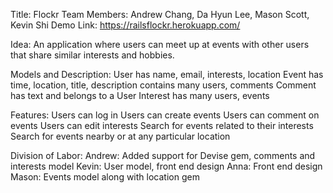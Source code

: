 Title: Flockr
Team Members: Andrew Chang, Da Hyun Lee, Mason Scott, Kevin Shi
Demo Link: https://railsflockr.herokuapp.com/

Idea: An application where users can meet up at events with other users that share similar interests and hobbies. 

Models and Description:
User
has name, email, interests, location
Event
has time, location, title, description
contains many users, comments
Comment
has text and belongs to a User 
Interest
has many users, events

Features:
Users can log in
Users can create events
Users can comment on events
Users can edit interests
Search for events related to their interests 
Search for events nearby or at any particular location

Division of Labor:
Andrew: Added support for Devise gem, comments and interests model
Kevin: User model, front end design
Anna: Front end design
Mason: Events model along with location gem